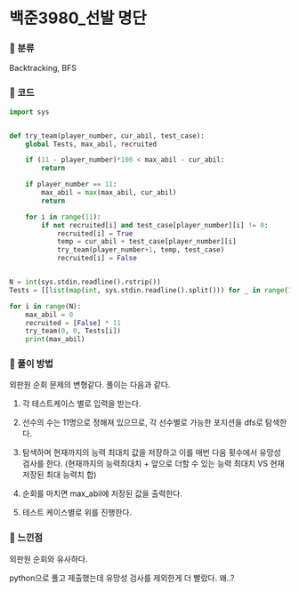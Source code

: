 # 백준3980\_선발 명단

### &#127822; 분류

Backtracking, BFS

### &#127822; 코드

```python
import sys


def try_team(player_number, cur_abil, test_case):
    global Tests, max_abil, recruited

    if (11 - player_number)*100 < max_abil - cur_abil:
        return

    if player_number == 11:
        max_abil = max(max_abil, cur_abil)
        return

    for i in range(11):
        if not recruited[i] and test_case[player_number][i] != 0:
            recruited[i] = True
            temp = cur_abil + test_case[player_number][i]
            try_team(player_number+1, temp, test_case)
            recruited[i] = False


N = int(sys.stdin.readline().rstrip())
Tests = [[list(map(int, sys.stdin.readline().split())) for _ in range(11)] for _ in range(N)]

for i in range(N):
    max_abil = 0
    recruited = [False] * 11
    try_team(0, 0, Tests[i])
    print(max_abil)
```

### &#127822; 풀이 방법

외판원 순회 문제의 변형같다. 풀이는 다음과 같다.

1. 각 테스트케이스 별로 입력을 받는다.

2. 선수의 수는 11명으로 정해져 있으므로, 각 선수별로 가능한 포지션을 dfs로 탐색한다.

3. 탐색하며 현재까지의 능력 최대치 값을 저장하고 이를 매번 다음 횟수에서 유망성 검사를 한다. (현재까지의 능력최대치 + 앞으로 더할 수 있는 능력 최대치 VS 현재 저장된 최대 능력치 합)

4. 순회를 마치면 max_abil에 저장된 값을 출력한다.

5. 테스트 케이스별로 위를 진행한다.

### &#127822; 느낀점

외판원 순회와 유사하다.

python으로 풀고 제출했는데 유망성 검사를 제외한게 더 빨랐다. 왜..?